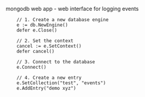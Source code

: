 mongodb web app - web interface for logging events

```golang
	// 1. Create a new database engine
	e := db.NewEngine()
	defer e.Close()

	// 2. Set the context
	cancel := e.SetContext()
	defer cancel()

	// 3. Connect to the database
	e.Connect()

	// 4. Create a new entry
	e.SetCollection("test", "events")
	e.AddEntry("demo xyz")
```